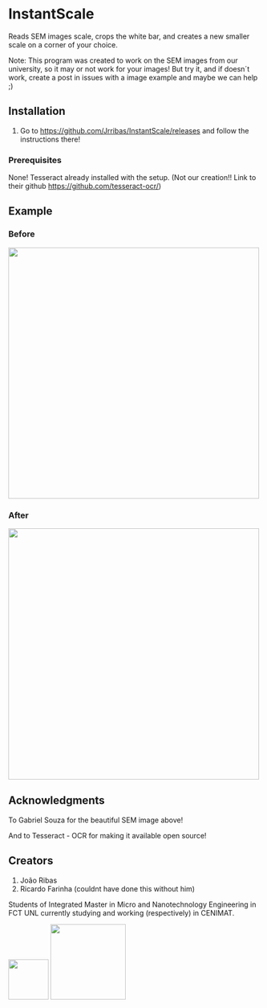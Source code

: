# InstantScale
Reads SEM images scale, crops the white bar, and creates a new smaller scale on a corner of your choice.

Note: This program was created to work on the SEM images from our university, so it may or not work for your images! But try it, and if doesn´t work, create a post in issues with a image example and maybe we can help ;)

## Installation

1. Go to https://github.com/Jrribas/InstantScale/releases and follow the instructions there!

### Prerequisites

None! Tesseract already installed with the setup. (Not our creation!! Link to their github https://github.com/tesseract-ocr/)

## Example
### Before
<img src="http://i.imgur.com/62LpuB6.png" width="500">

### After
<img src="http://i.imgur.com/NdoLOkH.png" width="500">

## Acknowledgments

To Gabriel Souza for the beautiful SEM image above!

And to Tesseract - OCR for making it available open source!

## Creators

1. João Ribas
2. Ricardo Farinha (couldnt have done this without him)

Students of Integrated Master in Micro and Nanotechnology Engineering in FCT UNL currently studying and working (respectively) in CENIMAT.

<img src="http://www.cenimat.fct.unl.pt/sites/www.cenimat.fct.unl.pt/themes/cenimat_fct_unl_pt/images/logo.png" width="80"> <img src="http://www.dcm.fct.unl.pt/sites/www.dcm.fct.unl.pt/themes/dcm_fct_unl_pt_2017/images/logo.png" width="150">
